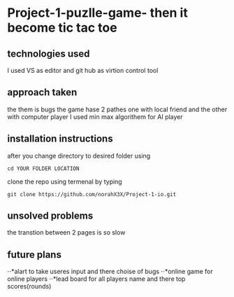# Project-1-puzlle-game- then it become tic tac toe 

## technologies used
I used VS as editor and git hub as virtion control tool 
## approach taken
the them is bugs 
the game hase 2 pathes one with local friend and the other with computer player 
I used min max algorithem for AI player  
## installation instructions
after you change directory to desired folder using 
```
cd YOUR FOLDER LOCATION
```
clone the repo using termenal by typing 
```
git clone https://github.com/norahX3X/Project-1-io.git
```

## unsolved problems
the transtion between 2 pages is so slow 

## future plans
⋅⋅*alart to take useres input and there choise of bugs 
⋅⋅*online game for online players 
⋅⋅*lead board for all players name and there top scores(rounds)









